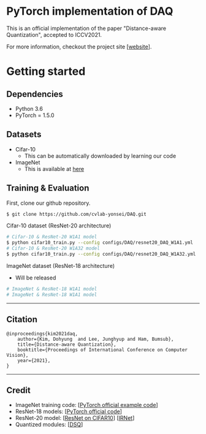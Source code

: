 # PyTorch implementation of DAQ

This is an official implementation of the paper "Distance-aware Quantization", accepted to ICCV2021.

For more information, checkout the project site [[website](https://cvlab.yonsei.ac.kr/projects/DAQ/)].

# Getting started 

## Dependencies
* Python 3.6
* PyTorch = 1.5.0


## Datasets
* Cifar-10
    * This can be automatically downloaded by learning our code
* ImageNet
    * This is available at [here](http://www.image-net.org) 

## Training & Evaluation
First, clone our github repository.
```bash
$ git clone https://github.com/cvlab-yonsei/DAQ.git
```
Cifar-10 dataset (ResNet-20 architecture) 

```bash
# Cifar-10 & ResNet-20 W1A1 model
$ python cifar10_train.py --config configs/DAQ/resnet20_DAQ_W1A1.yml
# Cifar-10 & ResNet-20 W1A32 model
$ python cifar10_train.py --config configs/DAQ/resnet20_DAQ_W1A32.yml
```

ImageNet dataset (ResNet-18 architecture)

- Will be released

```bash
# ImageNet & ResNet-18 W1A1 model
# ImageNet & ResNet-18 W1A1 model
```

---
## Citation
```
@inproceedings{kim2021daq,
    author={Kim, Dohyung  and Lee, Junghyup and Ham, Bumsub},
    title={Distance-aware Quantization},
    booktitle={Proceedings of International Conference on Computer Vision},
    year={2021},
}
```
---
## Credit
* ImageNet training code: [[PyTorch official example code](https://github.com/pytorch/examples/blob/master/imagenet/main.py)]
* ResNet-18 models: [[PyTorch official code](https://github.com/pytorch/vision/blob/master/torchvision/models/resnet.py)]
* ResNet-20 model: [[ResNet on CIFAR10](https://github.com/akamaster/pytorch_resnet_cifar10/blob/master/resnet.py)] [[IRNet](https://github.com/XHPlus/IR-Net/blob/master/resnet-20-cifar10/1w1a/resnet.py)]
* Quantized modules: [[DSQ](https://github.com/ricky40403/DSQ/blob/master/DSQConv.py#L18)]

